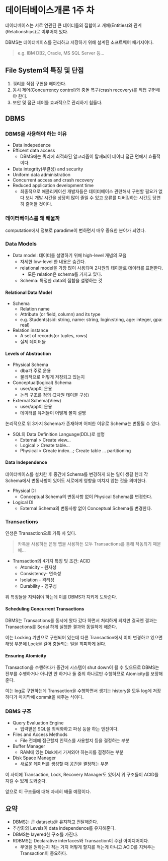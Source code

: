 # 데이터베이스개론 1주 차

데이터베이스는 서로 연관된 큰 데이터들의 집합이고 개체(Entities)와 관계(Relationships)로 이루어져 있다.

DBMS는 데이터베이스를 관리하고 저장하기 위해 설계된 소프트웨어 패키지이다.

> e.g. IBM DB2, Oracle, MS SQL Server 등...

## File System의 특징 및 단점

1. 쿼리를 직접 구현을 해야한다.
2. 동시 제어(Concurrency control)와 충돌 복구(crash recovery)를 직접 구현해야 한다.
3. 보안 및 접근 제어를 효과적으로 관리하기 힘들다.

## DBMS

### DBMS을 사용해야 하는 이유

- Data indepedence
- Efficent data access
  - DBMS에는 쿼리에 최적화된 알고리즘이 탑재되어 데이터 접근 면에서 효율적이다.
- Data integrity(무결성) and security
- Uniform data administration
- Concurrent access and crash recovery
- Reduced application development time
  - 최종적으로 애플리케이션 개발자들은 데이터베이스 관련해서 구현할 필요가 없다 보니 개발 시간을 상당히 많이 줄일 수 있고 오류를 디버깅하는 시간도 당연히 줄어들 것이다.

### 데이터베이스를 왜 배울까

computation에서 정보로 paradime이 변하면서 매우 중요한 분야가 되었다.

### Data Models

- Data model: 데이터를 설명하기 위해 high-level 개념의 모음
  - 자세한 low-level 한 내용은 숨긴다.
  - relational model을 가장 많이 사용되며 2차원의 테이블로 데이터를 표현한다.
    - 모든 relation은 schema를 가지고 있다.
  - Schema: 특정한 data의 집합을 설명하는 것

#### Relational Data Model

- Schema
  - Relation name
  - Attribute (or field, column) and its type
  - e.g. Students(sid: string, name: string, login:string, age: integer, gpa: real)
- Relation instance
  - A set of records(or tuples, rows)
  - 실제 데이터들

#### Levels of Abstraction

- Physical Schema
  - dba가 주로 운용
  - 물리적으로 어떻게 저장되고 있는지
- Conceptual(logical) Schema
  - user/app이 운용
  - 논리 구조를 정의 (2차원 테이블 구성)
- External Schema(View)
  - user/app이 운용
  - 데이터를 유저들이 어떻게 볼지 설명

논리적으로 위 3가지 Schema가 존재하며 어떠한 이유로 Schema는 변동될 수 있다.

- SQL의 Data Definition Language(DDL)로 설명
  - External > Create view...
  - Logical > Create table...
  - Physical > Create index...; Create table ... partitioning

#### Data Independence

데이터베이스를 설치한 후 중간에 Schema를 변경하게 되는 일이 생길 텐데 각 Schema에서 변동사항이 있어도 서로에게 영향을 미치지 않는 것을 의미한다.

- Physical DI
  - Conceptual Schema의 변동사항 없이 Physical Schema를 변경한다.
- Logical DI
  - External Schema의 변동사항 없이 Conceptual Schema를 변경한다.

### Transactions

인생은 Transaction으로 가득 차 있다.

> 카톡을 사용하든 은행 앱을 사용하든 모두 Transactions를 통해 작동되기 때문에...

- Transaction의 4가지 특징 및 조건: ACID
  - Atomicity - 원자성
  - Consistency- 연속성
  - Isolation - 격리성
  - Durability - 영구성

위 특징들을 지켜줘야 하는데 이를 DBMS가 지키게 도와준다.

#### Scheduling Concurrent Transactions

DBMS는 Transactions를 동시에 왔다 갔다 하면서 처리하게 되지만 결국엔 결과는 Transactions를 Serial 하게 실행한 결과와 동일하게 해준다.

이는 Locking 기반으로 구현되어 있는데 다른 Transaction에서 이미 변경하고 있으면 해당 부분에 Lock을 걸어 충돌되는 일을 회피하게 된다.

#### Ensuring Atomicity

Transaction을 수행하다가 중간에 시스템이 shut down이 될 수 있으므로 DBMS는 전부를 수행하거나 아니면 안 하거나 둘 중의 하나로만 수행하므로 Atomicity를 보장해준다.

이는 log로 구현하는데 Transaction을 수행하면서 생기는 history을 모두 log에 저장하다가 마지막에 commit을 해주는 식이다.

### DBMS 구조

- Query Evaluation Engine
  - 입력받은 SQL을 최적화하고 파싱 등을 하는 엔진이다.
- Files and Access Methods
  - File 전체에 접근할지 인덱스를 사용할지 등을 결정하는 부분
- Buffer Manager
  - RAM에 있는 Disk에서 가져와야 하는지를 결정하는 부분
- Disk Space Manager
  - 새로운 데이터를 생성할 때 공간을 결정하는 부분

이 사이에 Transaction, Lock, Recovery Manager도 있어서 위 구조들이 ACID를 지킬 수 있게 도와준다.

앞으로 이 구조들에 대해 자세히 배울 예정이다.

## 요약

- DBMS는 큰 datasets을 유지하고 전달해준다.
- 추상화의 Levels이 data independence를 유지해준다.
- DBMS는 layered한 구조를 가진다.
- RDBMS는 Declarative interfaces와 Transaction이 주된 아이디어이다.
  - 무엇을 원하는지 적는 거지 어떻게 할지를 적는게 아니고 ACID를 지켜주는 Transaction이 중요하다.
